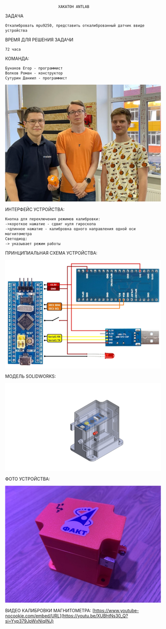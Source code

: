                             ХАКАТОН ANTLAB

ЗАДАЧА

    Откалибровать mpu9250, представить откалиброванный датчик ввиде устройства

ВРЕМЯ ДЛЯ РЕШЕНИЯ ЗАДАЧИ

    72 часа

КОМАНДА:

    Бунаков Егор - программист
    Волков Роман - конструктор
    Сутурин Даниил - программист
![alt text](Image/image-3.png)

ИНТЕРФЕЙС УСТРОЙСТВА:

    Кнопка для переключения режимов калибровки:
    ->короткое нажатие - сдвиг нуля гироскопа
    ->длинное нажатие - калибровка одного направления одной оси магнитометра
    Светодиод:
    -> указывает режим работы

ПРИНЦИПИАЛЬНАЯ СХЕМА УСТРОЙСТВА:

![alt text](Image/image.png)

МОДЕЛЬ SOLIDWORKS:

![alt text](Image/image-2.png)

ФОТО УСТРОЙСТВА:

![alt text](Image/image-1.png)

ВИДЕО КАЛИБРОВКИ МАГНИТОМЕТРА:
    [https://www.youtube-nocookie.com/embed/URL](https://youtu.be/XUBhtNs30_Q?si=Yyp379JpWxNiqINJ)